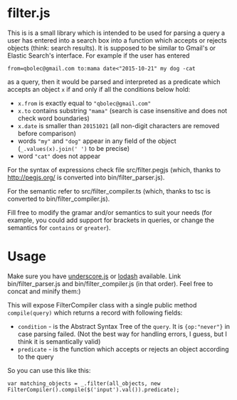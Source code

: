 # filter.js

This is is a small library which is intended to be used for parsing a query a user has entered into a search box into a function which accepts or rejects objects (think: search results).
It is supposed to be similar to Gmail's or Elastic Search's interface.
For example if the user has entered 
```
from=qbolec@gmail.com to:mama date<"2015-10-21" my dog -cat
``` 
as a query, then it would be parsed and interpreted as a predicate which accepts an object `x` if and only if all the conditions below hold:
* `x.from` is exactly equal to `"qbolec@gmail.com"`
* `x.to` contains substring `"mama"` (search is case insensitive and does not check word boundaries)
* `x.date` is smaller than `20151021` (all non-digit characters are removed before comparison)
* words `"my"` and `"dog"` appear in any field of the object (`_.values(x).join(' ')` to be precise)
* word `"cat"` does not appear

For the syntax of expressions check file src/filter.pegjs (which, thanks to http://pegjs.org/ is converted into bin/filter_parser.js).

For the semantic refer to src/filter_compiler.ts (which, thanks to tsc is converted to bin/filter_compiler.js).

Fill free to modify the gramar and/or semantics to suit your needs (for example, you could add support for brackets in queries, or change the semantics for `contains` or `greater`).

# Usage

Make sure you have [underscore.js](http://underscorejs.org/) or [lodash](https://lodash.com) available.
Link bin/filter_parser.js and bin/filter_compiler.js (in that order).
Feel free to concat and minify them:)

This will expose FilterCompiler class with a single public method `compile(query)` which returns a record with following fields:
* `condition` - is the Abstract Syntax Tree of the `query`. It is `{op:"never"}` in case parsing failed. (Not the best way for handling errors, I guess, but I think it is semantically valid)
* `predicate` - is the function which accepts or rejects an object according to the query

So you can use this like this:
```
var matching_objects = _.filter(all_objects, new FilterCompiler().compile($('input').val()).predicate);
```

